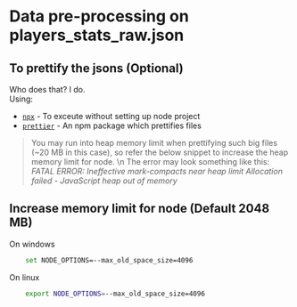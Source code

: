 # Data pre-processing on players_stats_raw.json

## To prettify the jsons (Optional)

Who does that? I do. <br>
Using:
* [`npx`](https://www.npmjs.com/package/npx) - To exceute without setting up node project
* [`prettier`](https://www.npmjs.com/package/prettier) - An npm package which prettifies files

> You may run into heap memory limit when prettifying such big files (~20 MB in this case), so refer the below snippet to increase the heap memory limit for node. \n The error may look something like this: <br> _FATAL ERROR: Ineffective mark-compacts near heap limit Allocation failed - JavaScript heap out of memory_

## Increase memory limit for node (Default 2048 MB)

On windows
``` bash
    set NODE_OPTIONS=--max_old_space_size=4096
```

On linux
``` bash
    export NODE_OPTIONS=--max_old_space_size=4096
```